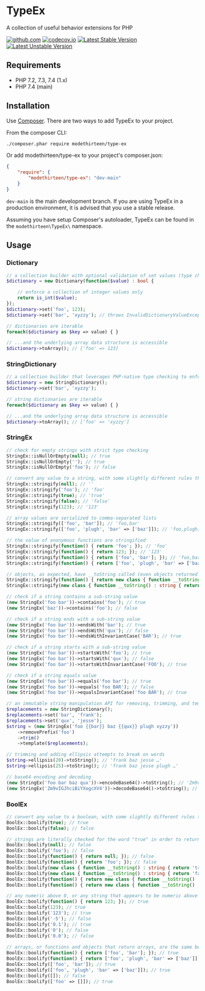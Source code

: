 # TypeEx

A collection of useful behavior extensions for PHP

[![github.com](https://github.com/modethirteen/TypeEx/workflows/build/badge.svg)](https://github.com/modethirteen/TypeEx/actions?query=workflow%3Abuild)
[![codecov.io](https://codecov.io/github/modethirteen/TypeEx/coverage.svg?branch=main)](https://codecov.io/github/modethirteen/TypeEx?branch=main)
[![Latest Stable Version](https://poser.pugx.org/modethirteen/type-ex/version.svg)](https://packagist.org/packages/modethirteen/type-ex)
[![Latest Unstable Version](https://poser.pugx.org/modethirteen/type-ex/v/unstable)](https://packagist.org/packages/modethirteen/type-ex)

## Requirements

* PHP 7.2, 7.3, 7.4 (1.x)
* PHP 7.4 (main)

## Installation

Use [Composer](https://getcomposer.org/). There are two ways to add TypeEx to your project.

From the composer CLI:

```sh
./composer.phar require modethirteen/type-ex
```

Or add modethirteen/type-ex to your project's composer.json:

```json
{
    "require": {
        "modethirteen/type-ex": "dev-main"
    }
}
```

`dev-main` is the main development branch. If you are using TypeEx in a production environment, it is advised that you use a stable release.

Assuming you have setup Composer's autoloader, TypeEx can be found in the `modethirteen\TypeEx\` namespace.

## Usage

### Dictionary

```php
// a collection builder with optional validation of set values (type checks, etc.)
$dictionary = new Dictionary(function($value) : bool {

    // enforce a collection of integer values only
    return is_int($value);
});
$dictionary->set('foo', 123);
$dictionary->set('bar', 'xyzzy'); // throws InvalidDictionaryValueException

// dictionaries are iterable
foreach($dictionary as $key => value) { }

// ...and the underlying array data structure is accessible
$dictionary->toArray(); // ['foo' => 123]
```

### StringDictionary

```php
// a collection builder that leverages PHP-native type checking to enforce string types only
$dictionary = new StringDictionary();
$dictionary->set('bar', 'xyzzy');

// string dictionaries are iterable
foreach($dictionary as $key => value) { }

// ...and the underlying array data structure is accessible
$dictionary->toArray(); // ['foo' => 'xyzzy']
```

### StringEx

```php
// check for empty strings with strict type checking
StringEx::isNullOrEmpty(null); // true
StringEx::isNullOrEmpty(''); // true
StringEx::isNullOrEmpty('foo'); // false

// convert any value to a string, with some slightly different rules than strval(...)
StringEx::stringify(null); // ''
StringEx::stringify('foo'); // 'foo'
StringEx::stringify(true); // 'true'
StringEx::stringify(false); // 'false'
StringEx::stringify(123); // '123'

// array values are serialized to comma-separated lists
StringEx::stringify(['foo', 'bar']); // 'foo,bar'
StringEx::stringify(['foo', 'plugh', 'bar' => ['baz']]); // 'foo,plugh,baz'

// the value of anonymous functions are stringified
StringEx::stringify(function() { return 'foo'; }); // 'foo'
StringEx::stringify(function() { return 123; }); // '123'
StringEx::stringify(function() { return ['foo', 'bar']; }); // 'foo,bar'
StringEx::stringify(function() { return ['foo', 'plugh', 'bar' => ['baz']]; }); // 'foo,plugh,baz'

// objects, as expected, have __toString called (even objects returned from anonymous functions)
StringEx::stringify(function() { return new class { function __toString() : string { return 'xyzzy'; }}; }); // 'xyzzy'
StringEx::stringify(new class { function __toString() : string { return 'qux'; }}); // 'qux'

// check if a string contains a sub-string value
(new StringEx('foo bar'))->contains('foo'); // true
(new StringEx('baz'))->contains('foo'); // false

// check if a string ends with a sub-string value
(new StringEx('foo bar'))->endsWith('bar'); // true
(new StringEx('foo bar'))->endsWith('qux'); // false
(new StringEx('foo bar'))->endsWithInvariantCase('BAR'); // true

// check if a string starts with a sub-string value
(new StringEx('foo bar'))->startsWith('foo'); // true
(new StringEx('foo bar'))->startsWith('qux'); // false
(new StringEx('foo bar'))->startsWithInvariantCase('FOO'); // true

// check if a string equals value
(new StringEx('foo bar'))->equals('foo bar'); // true
(new StringEx('foo bar'))->equals('foo BAR'); // false
(new StringEx('foo bar'))->equalsInvariantCase('foo BAR'); // true

// an immutable string manipulation API for removing, trimming, and templating
$replacements = new StringDictionary();
$replacements->set('bar', 'frank');
$replacements->set('qux', 'jesse');
$string = (new StringEx('foo {{bar}} baz {{qux}} plugh xyzzy'))
    ->removePrefix('foo')
    ->trim()
    ->template($replacements);

// trimming and adding ellipsis attempts to break on words    
$string->ellipsis(20)->toString(); // 'frank baz jesse …'
$string->ellipsis(25)->toString(); // 'frank baz jesse plugh …'

// base64 encoding and decoding
(new StringEx('foo bar baz qux'))->encodeBase64()->toString(); // 'Zm9vIGJhciBiYXogcXV4'
(new StringEx('Zm9vIGJhciBiYXogcXV4'))->decodeBase64()->toString(); // 'foo bar baz qux'
```

### BoolEx

```php
// convert any value to a boolean, with some slightly different rules than boolval(...)
BoolEx::boolify(true); // true
BoolEx::boolify(false); // false

// strings are literally checked for the word "true" in order to return a true value
BoolEx::boolify(null); // false
BoolEx::boolify('foo'); // false
BoolEx::boolify(function() { return null; }); // false
BoolEx::boolify(function() { return 'foo'; }); // false
BoolEx::boolify(new class { function __toString() : string { return 'true'; }}); // true
BoolEx::boolify(new class { function __toString() : string { return 'false'; }}); // false
BoolEx::boolify(function() { return new class { function __toString() : string { return 'true'; }}; }); // true
BoolEx::boolify(function() { return new class { function __toString() : string { return 'false'; }}; }); // false

// any numeric above 0, or any string that appears to be numeric above 0, is true
BoolEx::boolify(function() { return 123; }); // true
BoolEx::boolify(123); // true
BoolEx::boolify('123'); // true
BoolEx::boolify('-5'); // false
BoolEx::boolify('0.1'); // true
BoolEx::boolify('0'); // false
BoolEx::boolify('0.0'); // false
 
// arrays, or functions and objects that return arrays, are the same behavior as boolval(...): if the collection is empty the value is false
BoolEx::boolify(function() { return ['foo', 'bar']; }); // true
BoolEx::boolify(function() { return ['foo', 'plugh', 'bar' => ['baz']]; }); // true
BoolEx::boolify(['foo', 'bar']); // true
BoolEx::boolify(['foo', 'plugh', 'bar' => ['baz']]); // true
BoolEx::boolify([]); // false
BoolEx::boolify(['foo' => []]); // true
```
